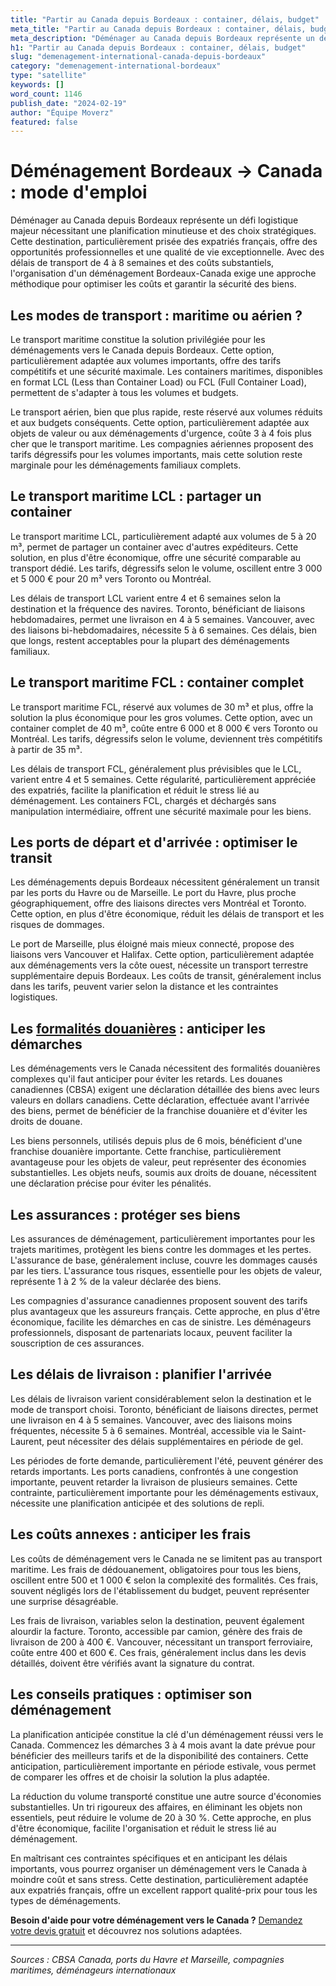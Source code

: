 ```yaml
---
title: "Partir au Canada depuis Bordeaux : container, délais, budget"
meta_title: "Partir au Canada depuis Bordeaux : container, délais, budget"
meta_description: "Déménager au Canada depuis Bordeaux représente un défi logistique majeur nécessitant une planification minutieuse et des choix stratégiques. Cette des."
h1: "Partir au Canada depuis Bordeaux : container, délais, budget"
slug: "demenagement-international-canada-depuis-bordeaux"
category: "demenagement-international-bordeaux"
type: "satellite"
keywords: []
word_count: 1146
publish_date: "2024-02-19"
author: "Équipe Moverz"
featured: false
---
```



# Déménagement Bordeaux → Canada : mode d'emploi

Déménager au Canada depuis Bordeaux représente un défi logistique majeur nécessitant une planification minutieuse et des choix stratégiques. Cette destination, particulièrement prisée des expatriés français, offre des opportunités professionnelles et une qualité de vie exceptionnelle. Avec des délais de transport de 4 à 8 semaines et des coûts substantiels, l'organisation d'un déménagement Bordeaux-Canada exige une approche méthodique pour optimiser les coûts et garantir la sécurité des biens.

## Les modes de transport : maritime ou aérien ?

Le transport maritime constitue la solution privilégiée pour les déménagements vers le Canada depuis Bordeaux. Cette option, particulièrement adaptée aux volumes importants, offre des tarifs compétitifs et une sécurité maximale. Les containers maritimes, disponibles en format LCL (Less than Container Load) ou FCL (Full Container Load), permettent de s'adapter à tous les volumes et budgets.

Le transport aérien, bien que plus rapide, reste réservé aux volumes réduits et aux budgets conséquents. Cette option, particulièrement adaptée aux objets de valeur ou aux déménagements d'urgence, coûte 3 à 4 fois plus cher que le transport maritime. Les compagnies aériennes proposent des tarifs dégressifs pour les volumes importants, mais cette solution reste marginale pour les déménagements familiaux complets.

## Le transport maritime LCL : partager un container

Le transport maritime LCL, particulièrement adapté aux volumes de 5 à 20 m³, permet de partager un container avec d'autres expéditeurs. Cette solution, en plus d'être économique, offre une sécurité comparable au transport dédié. Les tarifs, dégressifs selon le volume, oscillent entre 3 000 et 5 000 € pour 20 m³ vers Toronto ou Montréal.

Les délais de transport LCL varient entre 4 et 6 semaines selon la destination et la fréquence des navires. Toronto, bénéficiant de liaisons hebdomadaires, permet une livraison en 4 à 5 semaines. Vancouver, avec des liaisons bi-hebdomadaires, nécessite 5 à 6 semaines. Ces délais, bien que longs, restent acceptables pour la plupart des déménagements familiaux.

## Le transport maritime FCL : container complet

Le transport maritime FCL, réservé aux volumes de 30 m³ et plus, offre la solution la plus économique pour les gros volumes. Cette option, avec un container complet de 40 m³, coûte entre 6 000 et 8 000 € vers Toronto ou Montréal. Les tarifs, dégressifs selon le volume, deviennent très compétitifs à partir de 35 m³.

Les délais de transport FCL, généralement plus prévisibles que le LCL, varient entre 4 et 5 semaines. Cette régularité, particulièrement appréciée des expatriés, facilite la planification et réduit le stress lié au déménagement. Les containers FCL, chargés et déchargés sans manipulation intermédiaire, offrent une sécurité maximale pour les biens.

## Les ports de départ et d'arrivée : optimiser le transit

Les déménagements depuis Bordeaux nécessitent généralement un transit par les ports du Havre ou de Marseille. Le port du Havre, plus proche géographiquement, offre des liaisons directes vers Montréal et Toronto. Cette option, en plus d'être économique, réduit les délais de transport et les risques de dommages.

Le port de Marseille, plus éloigné mais mieux connecté, propose des liaisons vers Vancouver et Halifax. Cette option, particulièrement adaptée aux déménagements vers la côte ouest, nécessite un transport terrestre supplémentaire depuis Bordeaux. Les coûts de transit, généralement inclus dans les tarifs, peuvent varier selon la distance et les contraintes logistiques.

## Les [formalités douanières](/blog/international/formalites-douanieres-demenagement-international) : anticiper les démarches

Les déménagements vers le Canada nécessitent des formalités douanières complexes qu'il faut anticiper pour éviter les retards. Les douanes canadiennes (CBSA) exigent une déclaration détaillée des biens avec leurs valeurs en dollars canadiens. Cette déclaration, effectuée avant l'arrivée des biens, permet de bénéficier de la franchise douanière et d'éviter les droits de douane.

Les biens personnels, utilisés depuis plus de 6 mois, bénéficient d'une franchise douanière importante. Cette franchise, particulièrement avantageuse pour les objets de valeur, peut représenter des économies substantielles. Les objets neufs, soumis aux droits de douane, nécessitent une déclaration précise pour éviter les pénalités.

## Les assurances : protéger ses biens

Les assurances de déménagement, particulièrement importantes pour les trajets maritimes, protègent les biens contre les dommages et les pertes. L'assurance de base, généralement incluse, couvre les dommages causés par les tiers. L'assurance tous risques, essentielle pour les objets de valeur, représente 1 à 2 % de la valeur déclarée des biens.

Les compagnies d'assurance canadiennes proposent souvent des tarifs plus avantageux que les assureurs français. Cette approche, en plus d'être économique, facilite les démarches en cas de sinistre. Les déménageurs professionnels, disposant de partenariats locaux, peuvent faciliter la souscription de ces assurances.

## Les délais de livraison : planifier l'arrivée

Les délais de livraison varient considérablement selon la destination et le mode de transport choisi. Toronto, bénéficiant de liaisons directes, permet une livraison en 4 à 5 semaines. Vancouver, avec des liaisons moins fréquentes, nécessite 5 à 6 semaines. Montréal, accessible via le Saint-Laurent, peut nécessiter des délais supplémentaires en période de gel.

Les périodes de forte demande, particulièrement l'été, peuvent générer des retards importants. Les ports canadiens, confrontés à une congestion importante, peuvent retarder la livraison de plusieurs semaines. Cette contrainte, particulièrement importante pour les déménagements estivaux, nécessite une planification anticipée et des solutions de repli.

## Les coûts annexes : anticiper les frais

Les coûts de déménagement vers le Canada ne se limitent pas au transport maritime. Les frais de dédouanement, obligatoires pour tous les biens, oscillent entre 500 et 1 000 € selon la complexité des formalités. Ces frais, souvent négligés lors de l'établissement du budget, peuvent représenter une surprise désagréable.

Les frais de livraison, variables selon la destination, peuvent également alourdir la facture. Toronto, accessible par camion, génère des frais de livraison de 200 à 400 €. Vancouver, nécessitant un transport ferroviaire, coûte entre 400 et 600 €. Ces frais, généralement inclus dans les devis détaillés, doivent être vérifiés avant la signature du contrat.

## Les conseils pratiques : optimiser son déménagement

La planification anticipée constitue la clé d'un déménagement réussi vers le Canada. Commencez les démarches 3 à 4 mois avant la date prévue pour bénéficier des meilleurs tarifs et de la disponibilité des containers. Cette anticipation, particulièrement importante en période estivale, vous permet de comparer les offres et de choisir la solution la plus adaptée.

La réduction du volume transporté constitue une autre source d'économies substantielles. Un tri rigoureux des affaires, en éliminant les objets non essentiels, peut réduire le volume de 20 à 30 %. Cette approche, en plus d'être économique, facilite l'organisation et réduit le stress lié au déménagement.

En maîtrisant ces contraintes spécifiques et en anticipant les délais importants, vous pourrez organiser un déménagement vers le Canada à moindre coût et sans stress. Cette destination, particulièrement adaptée aux expatriés français, offre un excellent rapport qualité-prix pour tous les types de déménagements.

**Besoin d'aide pour votre déménagement vers le Canada ?** [Demandez votre devis gratuit](https://moverz-bordeaux.fr/devis) et découvrez nos solutions adaptées.

---

*Sources : CBSA Canada, ports du Havre et Marseille, compagnies maritimes, déménageurs internationaux*
